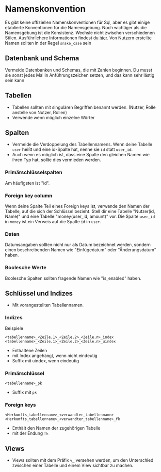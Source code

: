 # Namenskonvention

Es gibt keine offiziellen Namenskonventionen für Sql, aber es gibt einige etablierte Konventionen für die Namensgebung.
Noch wichtiger als die Namensgebung ist die Konsistenz.
Wechsle nicht zwischen verschiedenen Stilen.
Ausführlichere Informationen findest du [hier](https://www.sqlshack.com/learn-sql-naming-conventions/).
Von Nutzern erstellte Namen sollten in der Regel `snake_case` sein

## Datenbank und Schema

Vermeide Datenbanken und Schemas, die mit Zahlen beginnen. Du musst sie sonst jedes Mal in Anführungszeichen setzen, und das kann 
sehr lästig sein kann

## Tabellen

- Tabellen sollten mit singulären Begriffen benannt werden. (Nutzer, Rolle anstelle von Nutzer, Rollen)
- Verwende wenn möglich einzelne Wörter

## Spalten

- Vermeide die Verdoppelung des Tabellennamens. Wenn deine Tabelle `user` heißt und eine id-Spalte hat, nenne sie `id` statt `user_id`.
- Auch wenn es möglich ist, dass eine Spalte den gleichen Namen wie ihren Typ hat, sollte dies vermieden werden.
### Primärschlüsselspalten

Am häufigsten ist "id".

### Foreign key column

Wenn deine Spalte Teil eines Foreign keys ist, verwende den Namen der Tabelle, auf die sich der Schlüssel bezieht.
Stell dir eine Tabelle "Nutzer(id, Name)" und eine Tabelle "money(user_id, amount)" vor.
Die Spalte `user_id` in `money` ist ein Verweis auf die Spalte `id` in `user`.

### Daten

Datumsangaben sollten nicht nur als Datum bezeichnet werden, sondern einen beschreibenden Namen wie "Einfügedatum" oder "Änderungsdatum" haben.

### Boolesche Werte

Boolesche Spalten sollten fragende Namen wie "is_enabled" haben.

## Schlüssel und Indizes

- Mit vorangestellten Tabellennamen.

### Indizes

Beispiele

```
<tabellenname>_<Zeile.1>_<Zeile.2>_<Zeile.n>_index
<tabellenname>_<Zeile.1>_<Zeile.2>_<Zeile.n>_uindex
```

- Enthaltene Zeilen
- mit Index angehängt, wenn nicht eindeutig
- Suffix mit uindex, wenn eindeutig

### Primärschlüssel

```
<tabellenname>_pk
```

- Suffix mit `pk`

### Foreign keys

```
<Herkunfts_tabellenname>_<verwandter_tabellenname>
<Herkunfts_tabellenname>_<verwandter_tabellenname>_fk
```

- Enthält den Namen der zugehörigen Tabelle
- mit der Endung `fk`

## Views
- Views sollten mit dem Präfix `v_` versehen werden, um den Unterschied zwischen einer Tabelle und einem View sichtbar zu machen.
